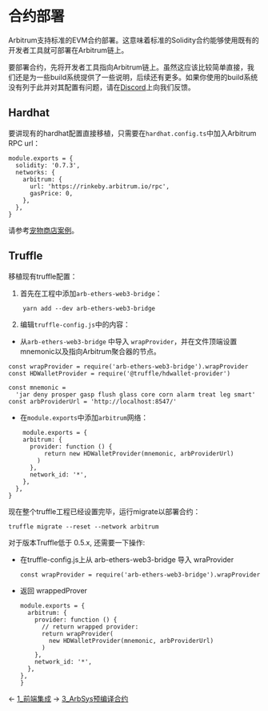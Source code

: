 # 合约部署

Arbitrum支持标准的EVM合约部署。这意味着标准的Solidity合约能够使用既有的开发者工具就可部署在Arbitrum链上。

要部署合约，先将开发者工具指向Arbitrum链上。虽然这应该比较简单直接，我们还是为一些build系统提供了一些说明，后续还有更多。如果你使用的build系统没有列于此并对其配置有问题，请在[Discord](https://discord.gg/ZpZuw7p)上向我们反馈。

## Hardhat
要讲现有的hardhat配置直接移植，只需要在`hardhat.config.ts`中加入Arbitrum RPC url：
```
module.exports = {
  solidity: '0.7.3',
  networks: {
    arbitrum: {
      url: 'https://rinkeby.arbitrum.io/rpc',
      gasPrice: 0,
    },
  },
}
```
请参考[宠物商店案例](https://github.com/OffchainLabs/arbitrum-tutorials/tree/master/packages/demo-dapp-pet-shop)。

## Truffle
移植现有truffle配置：
1. 首先在工程中添加`arb-ethers-web3-bridge`：
```
	yarn add --dev arb-ethers-web3-bridge
```

2. 编辑`truffle-config.js`中的内容：
* 从`arb-ethers-web3-bridge` 中导入 `wrapProvider`，并在文件顶端设置mnemonic以及指向Arbitrum聚合器的节点。
```
const wrapProvider = require('arb-ethers-web3-bridge').wrapProvider
const HDWalletProvider = require('@truffle/hdwallet-provider')

const mnemonic =
  'jar deny prosper gasp flush glass core corn alarm treat leg smart'
const arbProviderUrl = 'http://localhost:8547/'
```

* 在`module.exports`中添加`arbitrum`网络：
```
	module.exports = {
    arbitrum: {
      provider: function () {
          return new HDWalletProvider(mnemonic, arbProviderUrl)
        )
      },
      network_id: '*',
    },
  },
}
```


现在整个truffle工程已经设置完毕，运行migrate以部署合约： 
```
truffle migrate --reset --network arbitrum
```

对于版本Truffle低于 0.5.x, 还需要一下操作:

- 在truffle-config.js上从 arb-ethers-web3-bridge 导入 wraProvider

    ```
    const wrapProvider = require('arb-ethers-web3-bridge').wrapProvider
    ```
- 返回 wrappedProver

    ```
    module.exports = {
      arbitrum: {
        provider: function () {
          // return wrapped provider:
          return wrapProvider(
            new HDWalletProvider(mnemonic, arbProviderUrl)
          )
        },
        network_id: '*',
      },
    },
  }
    ```

← [1_前端集成](1_前端集成.md) → [ 3_ArbSys预编译合约]( 3_ArbSys预编译合约.md)